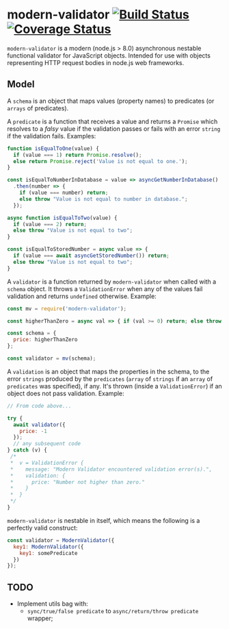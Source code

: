 # modern-validator [![Build Status](https://travis-ci.org/tomaspinho/modern-validator.svg?branch=master)](https://travis-ci.org/tomaspinho/modern-validator) [![Coverage Status](https://coveralls.io/repos/github/tomaspinho/modern-validator/badge.svg?branch=master)](https://coveralls.io/github/tomaspinho/modern-validator?branch=master)

`modern-validator` is a modern (node.js > 8.0) asynchronous nestable functional validator for JavaScript objects. Intended for use with objects representing HTTP request bodies in node.js web frameworks.

## Model

A `schema` is an object that maps values (property names) to predicates (or `arrays` of predicates).

A `predicate` is a function that receives a value and returns a `Promise` which resolves to a _falsy_ value if the validation passes or fails with an error `string` if the validation fails. Examples:

```javascript
function isEqualToOne(value) {
  if (value === 1) return Promise.resolve();
  else return Promise.reject('Value is not equal to one.');
}

const isEqualToNumberInDatabase = value => asyncGetNumberInDatabase()
  .then(number => {
    if (value === number) return;
    else throw "Value is not equal to number in database.";
  });

async function isEqualToTwo(value) {
  if (value === 2) return;
  else throw "Value is not equal to two";
}

const isEqualToStoredNumber = async value => {
  if (value === await asyncGetStoredNumber()) return;
  else throw "Value is not equal to two";
}
```

A `validator` is a function returned by `modern-validator` when called with a `schema` object. It throws a `ValidationError` when any of the values fail validation and returns `undefined` otherwise. Example:

```javascript
const mv = require('modern-validator');

const higherThanZero = async val => { if (val >= 0) return; else throw "Number not higher than zero."; }

const schema = {
  price: higherThanZero
};

const validator = mv(schema);

```

A `validation` is an object that maps the properties in the schema, to the error `strings` produced by the `predicates` (`array` of `strings` if an `array` of `predicates` was specified), if any. It's thrown (inside a `ValidationError`) if an object does not pass validation. Example:

```javascript
// From code above...

try {
  await validator({
    price: -1
  });
  // any subsequent code
} catch (v) {
 /*
 *  v = ValidationError {
 *    message: "Modern Validator encountered validation error(s).",
 *    validation: {
 *      price: "Number not higher than zero."
 *    }
 *  }
 */
}
```

`modern-validator` is nestable in itself, which means the following is a perfectly valid construct:

```javascript
const validator = ModernValidator({
  key1: ModernValidator({
    key1: somePredicate
  })
});
```

## TODO

- Implement utils bag with:
  - `sync/true/false predicate` to `async/return/throw predicate` wrapper;

